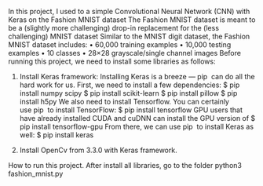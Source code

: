 
In this project, I used to a simple Convolutional Neural Network (CNN) with Keras on the Fashion MNIST dataset
The Fashion MNIST dataset is meant to be a (slightly more challenging) drop-in replacement for the (less challenging) MNIST dataset
Similar to the MNIST digit dataset, the Fashion MNIST dataset includes:
  •	60,000 training examples
  •	10,000 testing examples
  •	10 classes
  •	28×28 grayscale/single channel images
Before running this project, we need to install some libraries as follows:
1.	Install Keras framework:
  Installing Keras is a breeze — pip  can do all the hard work for us. First, we need to install a few dependencies:
    $ pip install numpy scipy
    $ pip install scikit-learn
    $ pip install pillow
    $ pip install h5py
  We also need to install Tensorflow. You can certainly use pip  to install TensorFlow:
    $ pip install tensorflow
  GPU users that have already installed CUDA and cuDNN can install the GPU version of 
    $ pip install tensorflow-gpu
  From there, we can use pip  to install Keras as well:
    $ pip install keras

2. Install OpenCv from 3.3.0 with Keras framework.

How to run this project.
After install all libraries, go to the folder
python3 fashion_mnist.py



